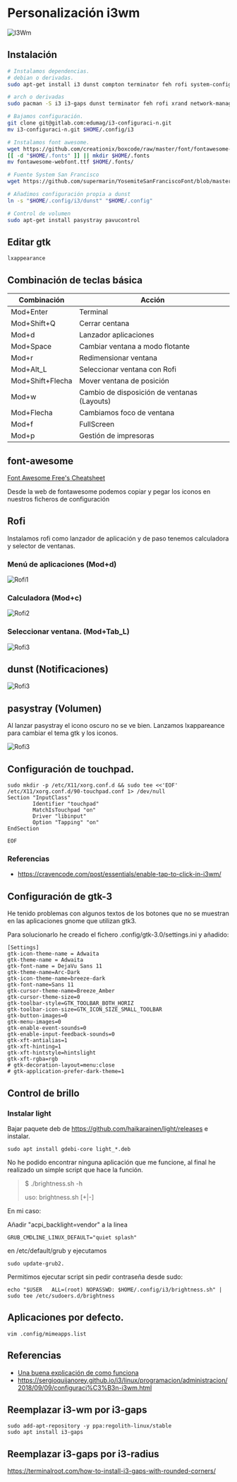 # Personalización i3wm

![I3Wm](./img/Screenshot-01.png)

## Instalación

```bash
# Instalamos dependencias.
# debian o derivadas.
sudo apt-get install i3 dunst compton terminator feh rofi system-config-printer gdebi-core network-manager-gnome xrand keychain

# arch o derivadas
sudo pacman -S i3 i3-gaps dunst terminator feh rofi xrand network-manager-applet keychain

# Bajamos configuración.
git clone git@gitlab.com:edumag/i3-configuraci-n.git
mv i3-configuraci-n.git $HOME/.config/i3

# Instalamos font awesome.
wget https://github.com/creationix/boxcode/raw/master/font/fontawesome-webfont.ttf
[[ -d "$HOME/.fonts" ]] || mkdir $HOME/.fonts
mv fontawesome-webfont.ttf $HOME/.fonts/

# Fuente System San Francisco
wget https://github.com/supermarin/YosemiteSanFranciscoFont/blob/master/System%20San%20Francisco%20Display%20Regular.ttf?raw=true -o "$HOME/.fonts/System San Francisco Display Regular.ttf"

# Añadimos configuración propia a dunst
ln -s "$HOME/.config/i3/dunst" "$HOME/.config"

# Control de volumen
sudo apt-get install pasystray pavucontrol
```

## Editar gtk

```
lxappearance
```

## Combinación de teclas básica

| Combinación      | Acción                                      |
| ---------------- | ------------------------------------------- |
| Mod+Enter        | Terminal                                    |
| Mod+Shift+Q      | Cerrar centana                              |
| Mod+d            | Lanzador aplicaciones                       |
| Mod+Space        | Cambiar ventana a modo flotante             |
| Mod+r            | Redimensionar ventana                       |
| Mod+Alt_L        | Seleccionar ventana con Rofi                |
| Mod+Shift+Flecha | Mover ventana de posición                   |
| Mod+w            | Cambio de disposición de ventanas (Layouts) |
| Mod+Flecha       | Cambiamos foco de ventana                   |
| Mod+f            | FullScreen                                  |
| Mod+p            | Gestión de impresoras                       |

## font-awesome

[Font Awesome Free's Cheatsheet](https://fontawesome.com/cheatsheet?from=io)

Desde la web de fontawesome podemos copiar y pegar los iconos en nuestros
ficheros de configuración

## Rofi

Instalamos rofi como lanzador de aplicación
y de paso tenemos calculadora y selector de
ventanas.

### Menú de aplicaciones (Mod+d)

![Rofi1](./img/i3wm-02.png)

### Calculadora (Mod+c)

![Rofi2](./img/i3wm-03.png)

### Seleccionar ventana. (Mod+Tab_L)

![Rofi3](./img/i3wm-04.png)

## dunst (Notificaciones)

![Rofi3](./img/i3wm-05.png)

## pasystray (Volumen)

Al lanzar pasystray el icono oscuro no se ve bien.
Lanzamos lxappareance para cambiar el tema gtk y los iconos.

![Rofi3](./img/i3wm-06.png)

## Configuración de touchpad.

```
sudo mkdir -p /etc/X11/xorg.conf.d && sudo tee <<'EOF' /etc/X11/xorg.conf.d/90-touchpad.conf 1> /dev/null
Section "InputClass"
        Identifier "touchpad"
        MatchIsTouchpad "on"
        Driver "libinput"
        Option "Tapping" "on"
EndSection

EOF
```
### Referencias

- https://cravencode.com/post/essentials/enable-tap-to-click-in-i3wm/

## Configuración de gtk-3

He tenido problemas con algunos textos de los botones que no se muestran en las aplicaciones gnome que utilizan gtk3.

Para solucionarlo he creado el fichero .config/gtk-3.0/settings.ini y añadido:

```
[Settings]
gtk-icon-theme-name = Adwaita
gtk-theme-name = Adwaita
gtk-font-name = DejaVu Sans 11
gtk-theme-name=Arc-Dark
gtk-icon-theme-name=breeze-dark
gtk-font-name=Sans 11
gtk-cursor-theme-name=Breeze_Amber
gtk-cursor-theme-size=0
gtk-toolbar-style=GTK_TOOLBAR_BOTH_HORIZ
gtk-toolbar-icon-size=GTK_ICON_SIZE_SMALL_TOOLBAR
gtk-button-images=0
gtk-menu-images=0
gtk-enable-event-sounds=0
gtk-enable-input-feedback-sounds=0
gtk-xft-antialias=1
gtk-xft-hinting=1
gtk-xft-hintstyle=hintslight
gtk-xft-rgba=rgb
# gtk-decoration-layout=menu:close
# gtk-application-prefer-dark-theme=1

```

## Control de brillo

### Instalar light

Bajar paquete deb de https://github.com/haikarainen/light/releases e instalar.

```
sudo apt install gdebi-core light_*.deb
```

No he podido encontrar ninguna aplicación que me funcione, al final he realizado un simple script que hace la función.

> $ ./brightness.sh -h
>
> uso: brightness.sh [+|-]

En mi caso:

Añadir "acpi_backlight=vendor" a la linea

```
GRUB_CMDLINE_LINUX_DEFAULT="quiet splash"
```

en /etc/default/grub y ejecutamos

`sudo update-grub2.`

Permitimos ejecutar script sin pedir contraseña desde sudo:

```
echo "$USER   ALL=(root) NOPASSWD: $HOME/.config/i3/brightness.sh" | sudo tee /etc/sudoers.d/brightness
```

## Aplicaciones por defecto.

```
vim .config/mimeapps.list
```

## Referencias

- [Una buena explicación de como funciona](https://github.com/bookercodes/dotfiles.git)
- https://sergioquijanorey.github.io/i3/linux/programacion/administracion/2018/09/09/configuraci%C3%B3n-i3wm.html


## Reemplazar i3-wm por i3-gaps

```
sudo add-apt-repository -y ppa:regolith-linux/stable
sudo apt install i3-gaps
```

## Reemplazar i3-gaps por i3-radius

https://terminalroot.com/how-to-install-i3-gaps-with-rounded-corners/


